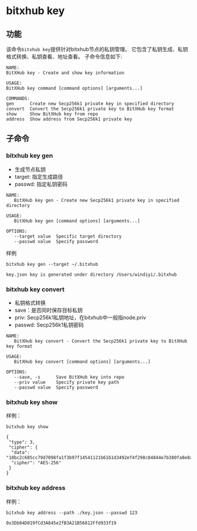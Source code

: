 
# bitxhub key
## 功能

该命令`bitxhub key`提供针对bitxhub节点的私钥管理。
它包含了私钥生成、私钥格式转换、私钥查看、地址查看。
子命令信息如下:
```bigquery
NAME:
BitXHub key - Create and show key information

USAGE:
BitXHub key command [command options] [arguments...]

COMMANDS:
gen      Create new Secp256k1 private key in specified directory
convert  Convert the Secp256k1 private key to BitXHub key format
show     Show BitXHub key from repo
address  Show address from Secp256k1 private key
```

## 子命令
### bitxhub key gen
- 生成节点私钥
- target: 指定生成路径
- passwd: 指定私钥密码
```bigquery
NAME:
   BitXHub key gen - Create new Secp256k1 private key in specified directory

USAGE:
   BitXHub key gen [command options] [arguments...]

OPTIONS:
   --target value  Specific target directory
   --passwd value  Specify password

```
样例
```bigquery
bitxhub key gen --target ~/.bitxhub

key.json key is generated under directory /Users/windiyi/.bitxhub
```
### bitxhub key convert
- 私钥格式转换
- save：是否同时保存目标私钥
- priv: Secp256k1私钥地址，在bitxhub中一般指node.priv
- passwd: Secp256k1私钥密码
```bigquery
NAME:
   BitXHub key convert - Convert the Secp256k1 private key to BitXHub key format

USAGE:
   BitXHub key convert [command options] [arguments...]

OPTIONS:
   --save, -s      Save BitXHub key into repo
   --priv value    Specify private key path
   --passwd value  Specify password
```
### bitxhub key show
样例：
```bigquery
bitxhub key show     

{
 "type": 3,
 "cipher": {
  "data": "18bc2c685cc79d7098fa1f3b97f14541121b61b1d3492ef4f298c84844e7b380fa8e8a84dc44d910aa9dafddc0347c670bace2c74d8553a4c843ae58ce4aeb78",
  "cipher": "AES-256"
 }
}
```
### bitxhub key address
样例：
```bigquery
bitxhub key address --path ./key.json --passwd 123

0x3Db84D019fCd3A845e2fB3A21B56812Ffd933f19
```